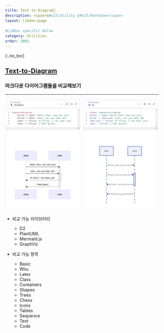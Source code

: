 ```yaml
---
title: Text to Diagram🔗
description: <span>&#x23;Utility &#x23;Markdown</span>
layout: libdoc/page

#LibDoc specific below
category: Utilities
order: 2001
---
```

{:.no_toc}

## [Text-to-Diagram](https://text-to-diagram.com/)
### 마크다운 다이어그램들을 비교해보기
---
![](/assets/docs/2000_Utilities/2001/1.webp)

* 비교 가능 라이브러리
  * D2
  * PlantUML
  * Mermaid.js
  * GraphViz

* 비교 가능 항목
  * Basic
  * Wiiu
  * Latex
  * Class
  * Containers
  * Shapes
  * Trees
  * Chess
  * Icons
  * Tables
  * Sequence
  * Text
  * Code